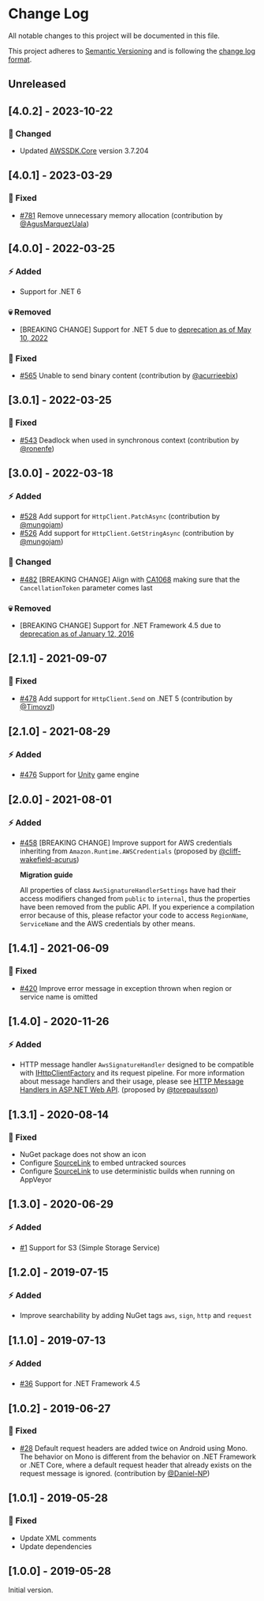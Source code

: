 # Change Log

All notable changes to this project will be documented in this file.

This project adheres to [Semantic Versioning](http://semver.org/) and is following the [change log format](http://keepachangelog.com/).

## Unreleased

## [4.0.2] - 2023-10-22

### :dizzy: Changed

- Updated [AWSSDK.Core](https://www.nuget.org/packages/AWSSDK.Core) version 3.7.204

## [4.0.1] - 2023-03-29

### :syringe: Fixed

- [#781](https://github.com/FantasticFiasco/aws-signature-version-4/issues/781) Remove unnecessary memory allocation (contribution by [@AgusMarquezUala](https://github.com/AgusMarquezUala))

## [4.0.0] - 2022-03-25

### :zap: Added

- Support for .NET 6

### :skull: Removed

- [BREAKING CHANGE] Support for .NET 5 due to [deprecation as of May 10, 2022](https://dotnet.microsoft.com/en-us/platform/support/policy/dotnet-core)

### :syringe: Fixed

- [#565](https://github.com/FantasticFiasco/aws-signature-version-4/issues/565) Unable to send binary content (contribution by [@acurrieebix](https://github.com/acurrieebix))

## [3.0.1] - 2022-03-25

### :syringe: Fixed

- [#543](https://github.com/FantasticFiasco/aws-signature-version-4/issues/543) Deadlock when used in synchronous context (contribution by [@ronenfe](https://github.com/ronenfe))

## [3.0.0] - 2022-03-18

### :zap: Added

- [#528](https://github.com/FantasticFiasco/aws-signature-version-4/issues/528) Add support for `HttpClient.PatchAsync` (contribution by [@mungojam](https://github.com/mungojam))
- [#526](https://github.com/FantasticFiasco/aws-signature-version-4/issues/526) Add support for `HttpClient.GetStringAsync` (contribution by [@mungojam](https://github.com/mungojam))

### :dizzy: Changed

- [#482](https://github.com/FantasticFiasco/aws-signature-version-4/issues/482) [BREAKING CHANGE] Align with [CA1068](https://docs.microsoft.com/dotnet/fundamentals/code-analysis/quality-rules/ca1068) making sure that the `CancellationToken` parameter comes last

### :skull: Removed

- [BREAKING CHANGE] Support for .NET Framework 4.5 due to [deprecation as of January 12, 2016](https://docs.microsoft.com/en-us/lifecycle/products/microsoft-net-framework)

## [2.1.1] - 2021-09-07

### :syringe: Fixed

- [#478](https://github.com/FantasticFiasco/aws-signature-version-4/issues/478) Add support for `HttpClient.Send` on .NET 5 (contribution by [@Timovzl](https://github.com/Timovzl))

## [2.1.0] - 2021-08-29

### :zap: Added

- [#476](https://github.com/FantasticFiasco/aws-signature-version-4/issues/476) Support for [Unity](https://unity.com/) game engine

## [2.0.0] - 2021-08-01

### :zap: Added

- [#458](https://github.com/FantasticFiasco/aws-signature-version-4/issues/458) [BREAKING CHANGE] Improve support for AWS credentials inheriting from `Amazon.Runtime.AWSCredentials` (proposed by [@cliff-wakefield-acurus](https://github.com/cliff-wakefield-acurus))

  **Migration guide**

  All properties of class `AwsSignatureHandlerSettings` have had their access modifiers changed from `public` to `internal`, thus the properties have been removed from the public API. If you experience a compilation error because of this, please refactor your code to access `RegionName`, `ServiceName` and the AWS credentials by other means.

## [1.4.1] - 2021-06-09

### :syringe: Fixed

- [#420](https://github.com/FantasticFiasco/aws-signature-version-4/issues/420) Improve error message in exception thrown when region or service name is omitted

## [1.4.0] - 2020-11-26

### :zap: Added

- HTTP message handler `AwsSignatureHandler` designed to be compatible with [IHttpClientFactory](https://docs.microsoft.com/dotnet/api/system.net.http.ihttpclientfactory) and its request pipeline. For more information about message handlers and their usage, please see [HTTP Message Handlers in ASP.NET Web API](https://docs.microsoft.com/aspnet/web-api/overview/advanced/http-message-handlers). (proposed by [@torepaulsson](https://github.com/torepaulsson))

## [1.3.1] - 2020-08-14

### :syringe: Fixed

- NuGet package does not show an icon
- Configure [SourceLink](https://github.com/dotnet/sourcelink) to embed untracked sources
- Configure [SourceLink](https://github.com/dotnet/sourcelink) to use deterministic builds when running on AppVeyor

## [1.3.0] - 2020-06-29

### :zap: Added

- [#1](https://github.com/FantasticFiasco/aws-signature-version-4/issues/1) Support for S3 (Simple Storage Service)

## [1.2.0] - 2019-07-15

### :zap: Added

- Improve searchability by adding NuGet tags `aws`, `sign`, `http` and `request`

## [1.1.0] - 2019-07-13

### :zap: Added

- [#36](https://github.com/FantasticFiasco/aws-signature-version-4/issues/36) Support for .NET Framework 4.5

## [1.0.2] - 2019-06-27

### :syringe: Fixed

- [#28](https://github.com/FantasticFiasco/aws-signature-version-4/issues/28) Default request headers are added twice on Android using Mono. The behavior on Mono is different from the behavior on .NET Framework or .NET Core, where a default request header that already exists on the request message is ignored. (contribution by [@Daniel-NP](https://github.com/Daniel-NP))

## [1.0.1] - 2019-05-28

### :syringe: Fixed

- Update XML comments
- Update dependencies

## [1.0.0] - 2019-05-28

Initial version.
